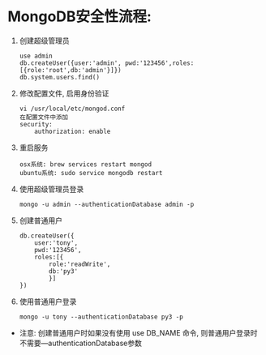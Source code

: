 # MongoDB安全性流程:

1. 创建超级管理员
    ```
    use admin
    db.createUser({user:'admin', pwd:'123456',roles:[{role:'root',db:'admin'}]})
    db.system.users.find()
    ```
2. 修改配置文件, 启用身份验证
    ```
    vi /usr/local/etc/mongod.conf
    在配置文件中添加
    security:
        authorization: enable
    ```
3. 重启服务
    ```
    osx系统: brew services restart mongod
    ubuntu系统: sudo service mongodb restart
    ```
4. 使用超级管理员登录
    ```
    mongo -u admin --authenticationDatabase admin -p
    ```
5. 创建普通用户
    ```
    db.createUser({
        user:'tony',
        pwd:'123456', 
        roles:[{
            role:'readWrite', 
            db:'py3'
            }]
    })
    ```
6. 使用普通用户登录
    ```
    mongo -u tony --authenticationDatabase py3 -p
    ```
* 注意: 创建普通用户时如果没有使用 use DB_NAME 命令, 则普通用户登录时不需要—authenticationDatabase参数
